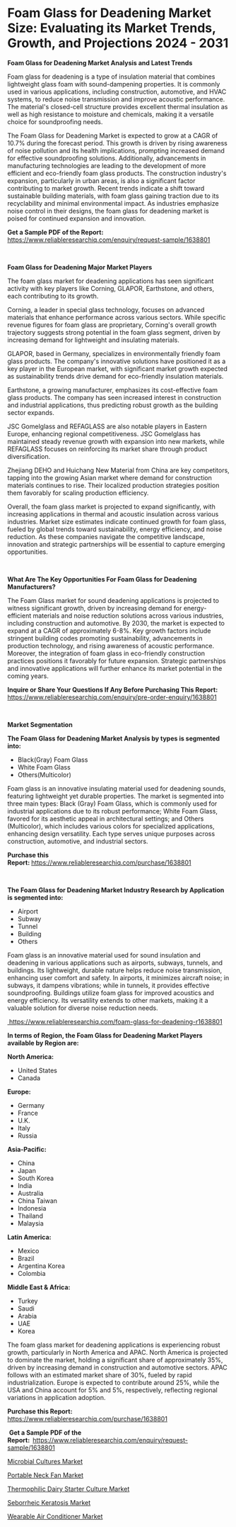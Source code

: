 <p><h1>Foam Glass for Deadening Market Size: Evaluating its Market Trends, Growth, and Projections 2024 - 2031</h1></p><p><strong>Foam Glass for Deadening Market Analysis and Latest Trends</strong></p>
<p><p>Foam glass for deadening is a type of insulation material that combines lightweight glass foam with sound-dampening properties. It is commonly used in various applications, including construction, automotive, and HVAC systems, to reduce noise transmission and improve acoustic performance. The material's closed-cell structure provides excellent thermal insulation as well as high resistance to moisture and chemicals, making it a versatile choice for soundproofing needs.</p><p>The Foam Glass for Deadening Market is expected to grow at a CAGR of 10.7% during the forecast period. This growth is driven by rising awareness of noise pollution and its health implications, prompting increased demand for effective soundproofing solutions. Additionally, advancements in manufacturing technologies are leading to the development of more efficient and eco-friendly foam glass products. The construction industry's expansion, particularly in urban areas, is also a significant factor contributing to market growth. Recent trends indicate a shift toward sustainable building materials, with foam glass gaining traction due to its recyclability and minimal environmental impact. As industries emphasize noise control in their designs, the foam glass for deadening market is poised for continued expansion and innovation.</p></p>
<p><strong>Get a Sample PDF of the Report:&nbsp;</strong> <a href="https://www.reliableresearchiq.com/enquiry/request-sample/1638801?utm_campaign=1136&utm_medium=2&utm_source=Github&utm_content=ia&utm_term=25092024&utm_id=foam-glass-for-deadening">https://www.reliableresearchiq.com/enquiry/request-sample/1638801</a></p>
<p>&nbsp;</p>
<p><strong>Foam Glass for Deadening Major Market Players</strong></p>
<p><p>The foam glass market for deadening applications has seen significant activity with key players like Corning, GLAPOR, Earthstone, and others, each contributing to its growth.</p><p>Corning, a leader in special glass technology, focuses on advanced materials that enhance performance across various sectors. While specific revenue figures for foam glass are proprietary, Corning's overall growth trajectory suggests strong potential in the foam glass segment, driven by increasing demand for lightweight and insulating materials.</p><p>GLAPOR, based in Germany, specializes in environmentally friendly foam glass products. The company's innovative solutions have positioned it as a key player in the European market, with significant market growth expected as sustainability trends drive demand for eco-friendly insulation materials.</p><p>Earthstone, a growing manufacturer, emphasizes its cost-effective foam glass products. The company has seen increased interest in construction and industrial applications, thus predicting robust growth as the building sector expands. </p><p>JSC Gomelglass and REFAGLASS are also notable players in Eastern Europe, enhancing regional competitiveness. JSC Gomelglass has maintained steady revenue growth with expansion into new markets, while REFAGLASS focuses on reinforcing its market share through product diversification.</p><p>Zhejiang DEHO and Huichang New Material from China are key competitors, tapping into the growing Asian market where demand for construction materials continues to rise. Their localized production strategies position them favorably for scaling production efficiency.</p><p>Overall, the foam glass market is projected to expand significantly, with increasing applications in thermal and acoustic insulation across various industries. Market size estimates indicate continued growth for foam glass, fueled by global trends toward sustainability, energy efficiency, and noise reduction. As these companies navigate the competitive landscape, innovation and strategic partnerships will be essential to capture emerging opportunities.</p></p>
<p>&nbsp;</p>
<p><strong>What Are The Key Opportunities For Foam Glass for Deadening Manufacturers?</strong></p>
<p><p>The Foam Glass market for sound deadening applications is projected to witness significant growth, driven by increasing demand for energy-efficient materials and noise reduction solutions across various industries, including construction and automotive. By 2030, the market is expected to expand at a CAGR of approximately 6-8%. Key growth factors include stringent building codes promoting sustainability, advancements in production technology, and rising awareness of acoustic performance. Moreover, the integration of foam glass in eco-friendly construction practices positions it favorably for future expansion. Strategic partnerships and innovative applications will further enhance its market potential in the coming years.</p></p>
<p><strong>Inquire or Share Your Questions If Any Before Purchasing This Report:</strong> <a href="https://www.reliableresearchiq.com/enquiry/pre-order-enquiry/1638801?utm_campaign=1136&utm_medium=2&utm_source=Github&utm_content=ia&utm_term=25092024&utm_id=foam-glass-for-deadening">https://www.reliableresearchiq.com/enquiry/pre-order-enquiry/1638801</a></p>
<p>&nbsp;</p>
<p><strong>Market Segmentation</strong></p>
<p><strong>The Foam Glass for Deadening Market Analysis by types is segmented into:</strong></p>
<p><ul><li>Black(Gray) Foam Glass</li><li>White Foam Glass</li><li>Others(Multicolor)</li></ul></p>
<p><p>Foam glass is an innovative insulating material used for deadening sounds, featuring lightweight yet durable properties. The market is segmented into three main types: Black (Gray) Foam Glass, which is commonly used for industrial applications due to its robust performance; White Foam Glass, favored for its aesthetic appeal in architectural settings; and Others (Multicolor), which includes various colors for specialized applications, enhancing design versatility. Each type serves unique purposes across construction, automotive, and industrial sectors.</p></p>
<p><strong>Purchase this Report:&nbsp;</strong><a href="https://www.reliableresearchiq.com/purchase/1638801?utm_campaign=1136&utm_medium=2&utm_source=Github&utm_content=ia&utm_term=25092024&utm_id=foam-glass-for-deadening">https://www.reliableresearchiq.com/purchase/1638801</a></p>
<p>&nbsp;</p>
<p><strong>The Foam Glass for Deadening Market Industry Research by Application is segmented into:</strong></p>
<p><ul><li>Airport</li><li>Subway</li><li>Tunnel</li><li>Building</li><li>Others</li></ul></p>
<p><p>Foam glass is an innovative material used for sound insulation and deadening in various applications such as airports, subways, tunnels, and buildings. Its lightweight, durable nature helps reduce noise transmission, enhancing user comfort and safety. In airports, it minimizes aircraft noise; in subways, it dampens vibrations; while in tunnels, it provides effective soundproofing. Buildings utilize foam glass for improved acoustics and energy efficiency. Its versatility extends to other markets, making it a valuable solution for diverse noise reduction needs.</p></p>
<p><a href="https://www.reliableresearchiq.com/foam-glass-for-deadening-r1638801?utm_campaign=1136&utm_medium=2&utm_source=Github&utm_content=ia&utm_term=25092024&utm_id=foam-glass-for-deadening">&nbsp;https://www.reliableresearchiq.com/foam-glass-for-deadening-r1638801</a></p>
<p><strong>In terms of Region, the Foam Glass for Deadening Market Players available by Region are:</strong></p>
<p>
    <p> <strong> North America: </strong>
        <ul>
            <li>United States</li>
            <li>Canada</li>
        </ul>
        </p> 
    <p> <strong> Europe: </strong>
        <ul>
            <li>Germany</li>
            <li>France</li>
            <li>U.K.</li>
            <li>Italy</li>
            <li>Russia</li>
        </ul>
        </p> 
    <p> <strong> Asia-Pacific: </strong>
        <ul>
            <li>China</li>
            <li>Japan</li>
            <li>South Korea</li>
            <li>India</li>
            <li>Australia</li>
            <li>China Taiwan</li>
            <li>Indonesia</li>
            <li>Thailand</li>
            <li>Malaysia</li>
        </ul>
        </p> 
    <p> <strong> Latin America: </strong>
        <ul>
            <li>Mexico</li>
            <li>Brazil</li>
            <li>Argentina Korea</li>
            <li>Colombia</li>
        </ul>
        </p> 
    <p> <strong> Middle East & Africa: </strong>
        <ul>
            <li>Turkey</li>
            <li>Saudi</li>
            <li>Arabia</li>
            <li>UAE</li>
            <li>Korea</li>
        </ul>
    </p>
    </p>
<p><p>The foam glass market for deadening applications is experiencing robust growth, particularly in North America and APAC. North America is projected to dominate the market, holding a significant share of approximately 35%, driven by increasing demand in construction and automotive sectors. APAC follows with an estimated market share of 30%, fueled by rapid industrialization. Europe is expected to contribute around 25%, while the USA and China account for 5% and 5%, respectively, reflecting regional variations in application adoption.</p></p>
<p><strong>Purchase this Report: </strong><a href="https://www.reliableresearchiq.com/purchase/1638801?utm_campaign=1136&utm_medium=2&utm_source=Github&utm_content=ia&utm_term=25092024&utm_id=foam-glass-for-deadening">https://www.reliableresearchiq.com/purchase/1638801</a></p>
<p>&nbsp;<strong>Get a Sample PDF of the Report:&nbsp;&nbsp;</strong><a href="https://www.reliableresearchiq.com/enquiry/request-sample/1638801?utm_campaign=1136&utm_medium=2&utm_source=Github&utm_content=ia&utm_term=25092024&utm_id=foam-glass-for-deadening">https://www.reliableresearchiq.com/enquiry/request-sample/1638801</a></p>
<p><strong></strong></p>
<p><p><a href="https://medium.com/@marybowman585/global-microbial-cultures-market-trends-insights-into-growth-opportunities-and-challenges-5ad7b9dfa1e0?postPublishedType=repub&utm_campaign=1136&utm_medium=2&utm_source=Github&utm_content=ia&utm_term=25092024&utm_id=foam-glass-for-deadening">Microbial Cultures Market</a></p><p><a href="https://issuu.com/reportprime-2/docs/portable-neck-fan-market-size-2030._c302c5d35a1fed?utm_campaign=1136&utm_medium=2&utm_source=Github&utm_content=ia&utm_term=25092024&utm_id=foam-glass-for-deadening">Portable Neck Fan Market</a></p><p><a href="https://medium.com/@marybowman585/future-of-innovation-global-thermophilic-dairy-starter-culture-market-growth-and-opportunities-812e6513f61f?utm_campaign=1136&utm_medium=2&utm_source=Github&utm_content=ia&utm_term=25092024&utm_id=foam-glass-for-deadening">Thermophilic Dairy Starter Culture Market</a></p><p><a href="https://www.linkedin.com/pulse/seborrheic-keratosis-market-global-regional-analysis-2024--dts7f?trackingId=ycpiP61VR32dEOOtpwpw3A%3D%3D&utm_campaign=1136&utm_medium=2&utm_source=Github&utm_content=ia&utm_term=25092024&utm_id=foam-glass-for-deadening">Seborrheic Keratosis Market</a></p><p><a href="https://issuu.com/reportprime-2/docs/wearable-air-conditioner-market-siz_bb84c45e324449?utm_campaign=1136&utm_medium=2&utm_source=Github&utm_content=ia&utm_term=25092024&utm_id=foam-glass-for-deadening">Wearable Air Conditioner Market</a></p></p>